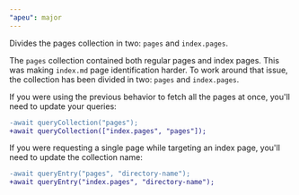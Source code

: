 ```yaml
---
"apeu": major
---
```


Divides the pages collection in two: `pages` and `index.pages`.

The `pages` collection contained both regular pages and index pages. This was making `index.md` page identification harder. To work around that issue, the collection has been divided in two: `pages` and `index.pages`.

If you were using the previous behavior to fetch all the pages at once, you'll need to update your queries:

```diff
-await queryCollection("pages");
+await queryCollection(["index.pages", "pages"]);
```

If you were requesting a single page while targeting an index page, you'll need to update the collection name:

```diff
-await queryEntry("pages", "directory-name");
+await queryEntry("index.pages", "directory-name");
```
